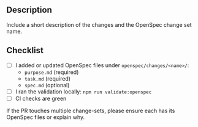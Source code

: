 ## Description

Include a short description of the changes and the OpenSpec change set name.

## Checklist
- [ ] I added or updated OpenSpec files under `openspec/changes/<name>/`:
  - `purpose.md` (required)
  - `task.md` (required)
  - `spec.md` (optional)
- [ ] I ran the validation locally: `npm run validate:openspec`
- [ ] CI checks are green

If the PR touches multiple change-sets, please ensure each has its OpenSpec files or explain why.
